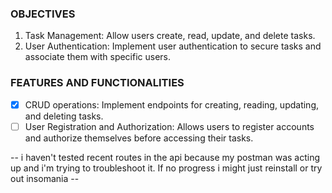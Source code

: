 ### OBJECTIVES

1. Task Management: Allow users create, read, update, and delete tasks.
2. User Authentication: Implement user authentication to secure tasks and associate them with specific users.

### FEATURES AND FUNCTIONALITIES

- [x] CRUD operations: Implement endpoints for creating, reading, updating, and deleting tasks.
- [ ] User Registration and Authorization: Allows users to register accounts and authorize themselves before accessing their tasks.

-- i haven't tested recent routes in the api because my postman was acting up and i'm trying to troubleshoot it. If no progress i might just reinstall or try out insomania --
